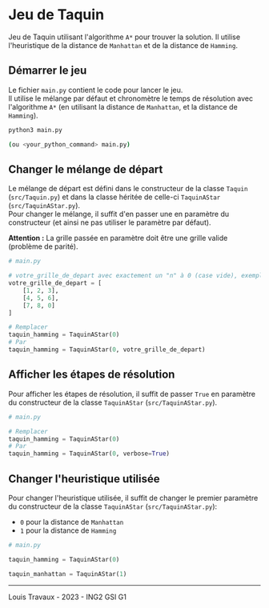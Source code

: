 # Jeu de Taquin

Jeu de Taquin utilisant l'algorithme `A*` pour trouver la solution.
Il utilise l'heuristique de la distance de `Manhattan` et de la distance de `Hamming`.

## Démarrer le jeu

Le fichier `main.py` contient le code pour lancer le jeu.  
Il utilise le mélange par défaut et chronomètre le temps de résolution avec l'algorithme `A*` (en utilisant la distance de `Manhattan`, et la distance de `Hamming`).

```bash
python3 main.py

(ou <your_python_command> main.py)
```

## Changer le mélange de départ

Le mélange de départ est défini dans le constructeur de la classe `Taquin` (`src/Taquin.py`) et dans la classe héritée de celle-ci `TaquinAStar` (`src/TaquinAStar.py`).  
Pour changer le mélange, il suffit d'en passer une en paramètre du constructeur (et ainsi ne pas utiliser le paramètre par défaut).

**Attention :**
La grille passée en paramètre doit être une grille valide (problème de parité).

```python
# main.py

# votre_grille_de_depart avec exactement un "n" à 0 (case vide), exemple :
votre_grille_de_depart = [
    [1, 2, 3],
    [4, 5, 6],
    [7, 8, 0]
]

# Remplacer
taquin_hamming = TaquinAStar(0)
# Par
taquin_hamming = TaquinAStar(0, votre_grille_de_depart)
```

## Afficher les étapes de résolution

Pour afficher les étapes de résolution, il suffit de passer `True` en paramètre du constructeur de la classe `TaquinAStar` (`src/TaquinAStar.py`).

```python
# main.py

# Remplacer
taquin_hamming = TaquinAStar(0)
# Par
taquin_hamming = TaquinAStar(0, verbose=True)
```

## Changer l'heuristique utilisée

Pour changer l'heuristique utilisée, il suffit de changer le premier paramètre du constructeur de la classe `TaquinAStar` (`src/TaquinAStar.py`):
- `0` pour la distance de `Manhattan`
- `1` pour la distance de `Hamming`


```python
# main.py

taquin_hamming = TaquinAStar(0)

taquin_manhattan = TaquinAStar(1)
```

___

Louis Travaux - 2023 - ING2 GSI G1